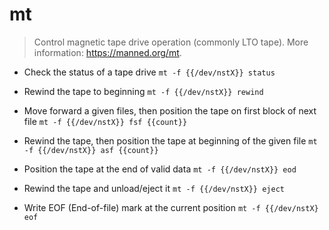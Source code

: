 # mt
> Control magnetic tape drive operation (commonly LTO tape).
> More information: <https://manned.org/mt>.

- Check the status of a tape drive
`mt -f {{/dev/nstX}} status`

- Rewind the tape to beginning
`mt -f {{/dev/nstX}} rewind`

- Move forward a given files, then position the tape on first block of next file
`mt -f {{/dev/nstX}} fsf {{count}}`

- Rewind the tape, then position the tape at beginning of the given file
`mt -f {{/dev/nstX}} asf {{count}}`

- Position the tape at the end of valid data
`mt -f {{/dev/nstX}} eod`

- Rewind the tape and unload/eject it
`mt -f {{/dev/nstX}} eject`

- Write EOF (End-of-file) mark at the current position
`mt -f {{/dev/nstX} eof`
